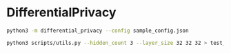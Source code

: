 # DifferentialPrivacy

```bash
python3 -m differential_privacy --config sample_config.json
```

```bash
python3 scripts/utils.py --hidden_count 3 --layer_size 32 32 32 > test_net.json
```